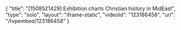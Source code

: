 {
    "title": "[1508521429] Exhibition charts Christian history in MidEast",
    "type": "solo",
    "layout": "iframe-static",
    "videoId": "123186458",
    "url": "\/tvpembed\/123186458"
}